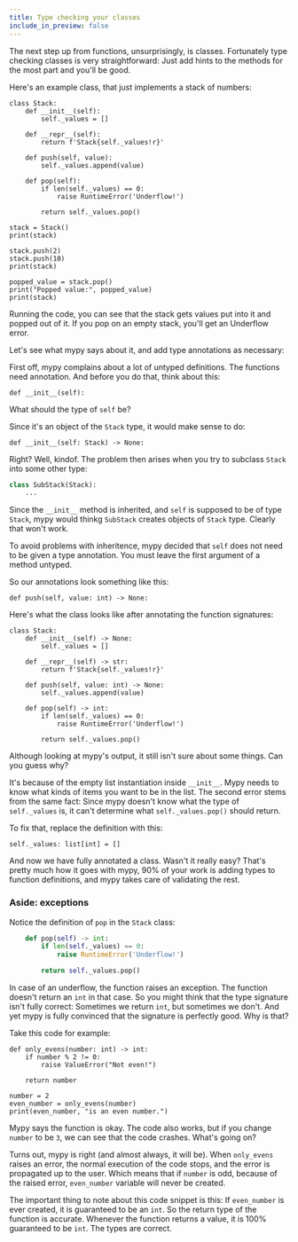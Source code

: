 ```yaml
---
title: Type checking your classes
include_in_preview: false
---
```


The next step up from functions, unsurprisingly, is classes. Fortunately type
checking classes is very straightforward: Just add hints to the methods for the
most part and you'll be good.

Here's an example class, that just implements a stack of numbers:

```{.python .example}
class Stack:
    def __init__(self):
        self._values = []

    def __repr__(self):
        return f'Stack{self._values!r}'

    def push(self, value):
        self._values.append(value)

    def pop(self):
        if len(self._values) == 0:
            raise RuntimeError('Underflow!')

        return self._values.pop()

stack = Stack()
print(stack)

stack.push(2)
stack.push(10)
print(stack)

popped_value = stack.pop()
print("Popped value:", popped_value)
print(stack)
```

Running the code, you can see that the stack gets values put into it and popped
out of it. If you pop on an empty stack, you'll get an Underflow error.

Let's see what mypy says about it, and add type annotations as necessary:

First off, mypy complains about a lot of untyped definitions. The functions
need annotation. And before you do that, think about this:

`def __init__(self):`

What should the type of `self` be?

Since it's an object of the `Stack` type, it would make sense to do:

`def __init__(self: Stack) -> None:`

Right? Well, kindof. The problem then arises when you try to subclass `Stack`
into some other type:

```python
class SubStack(Stack):
    ...
```

Since the `__init__` method is inherited, and `self` is supposed to be of type
`Stack`, mypy would thinkg `SubStack` creates objects of `Stack` type. Clearly
that won't work.

To avoid problems with inheritence, mypy decided that `self` does not need to be
given a type annotation. You must leave the first argument of a method untyped.

So our annotations look something like this:

`def push(self, value: int) -> None:`

Here's what the class looks like after annotating the function signatures:

```{.python .example}
class Stack:
    def __init__(self) -> None:
        self._values = []

    def __repr__(self) -> str:
        return f'Stack{self._values!r}'

    def push(self, value: int) -> None:
        self._values.append(value)

    def pop(self) -> int:
        if len(self._values) == 0:
            raise RuntimeError('Underflow!')

        return self._values.pop()
```

Although looking at mypy's output, it still isn't sure about some things. Can
you guess why?

It's because of the empty list instantiation inside `__init__`. Mypy needs to
know what kinds of items you want to be in the list. The second error stems from
the same fact: Since mypy doesn't know what the type of `self._values` is, it
can't determine what `self._values.pop()` should return.

To fix that, replace the definition with this:

`self._values: list[int] = []`

And now we have fully annotated a class. Wasn't it really easy? That's pretty
much how it goes with mypy, 90% of your work is adding types to function
definitions, and mypy takes care of validating the rest.

### Aside: exceptions

Notice the definition of `pop` in the `Stack` class:

```python
    def pop(self) -> int:
        if len(self._values) == 0:
            raise RuntimeError('Underflow!')

        return self._values.pop()
```

In case of an underflow, the function raises an exception. The function doesn't
return an `int` in that case. So you might think that the type signature isn't
fully correct: Sometimes we return `int`, but sometimes we don't. And yet mypy
is fully convinced that the signature is perfectly good. Why is that?

Take this code for example:

```{.python .example}
def only_evens(number: int) -> int:
    if number % 2 != 0:
        raise ValueError("Not even!")

    return number

number = 2
even_number = only_evens(number)
print(even_number, "is an even number.")
```

Mypy says the function is okay. The code also works, but if you change `number`
to be `3`, we can see that the code crashes. What's going on?

Turns out, mypy is right (and almost always, it will be). When `only_evens`
raises an error, the normal execution of the code stops, and the error is
propagated up to the user. Which means that if `number` is odd, because of the
raised error, `even_number` variable will never be created.

The important thing to note about this code snippet is this: If `even_number` is
ever created, it is guaranteed to be an `int`. So the return type of the
function is accurate. Whenever the function returns a value, it is 100%
guaranteed to be `int`. The types are correct.
